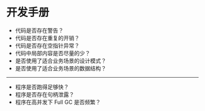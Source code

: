 # 开发手册

- 代码是否存在警告？
- 代码是否存在重复的开销？
- 代码是否存在空指针异常？
- 代码中局部内容是否尽量的少？
- 是否使用了适合业务场景的设计模式？
- 是否使用了适合业务场景的数据结构？

<hr>

- 程序是否跑得足够快？
- 程序是否存在句柄泄露？
- 程序在高并发下 Full GC 是否频繁？
